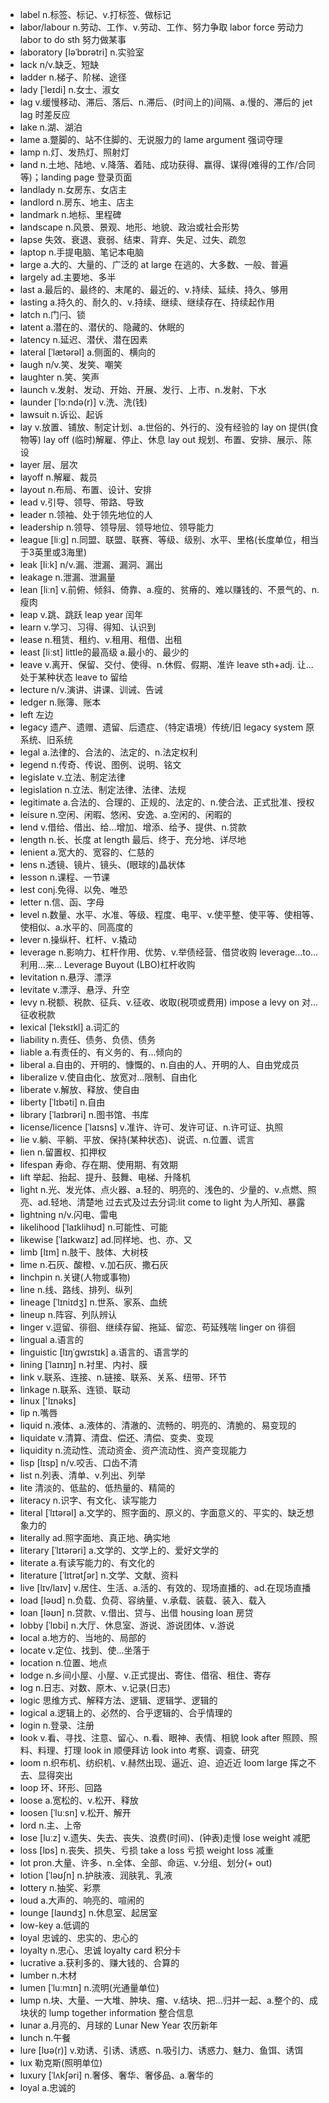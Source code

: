 - label n.标签、标记、v.打标签、做标记
- labor/labour n.劳动、工作、v.劳动、工作、努力争取 labor force 劳动力 labor to do sth 努力做某事
- laboratory [ləˈbɒrətri] n.实验室
- lack n/v.缺乏、短缺
- ladder n.梯子、阶梯、途径
- lady [ˈleɪdi] n.女士、淑女
- lag v.缓慢移动、滞后、落后、n.滞后、(时间上的)间隔、a.慢的、滞后的  jet lag 时差反应
- lake n.湖、湖泊
- lame a.蹩脚的、站不住脚的、无说服力的  lame argument 强词夺理
- lamp n.灯、发热灯、照射灯
- land n.土地、陆地、v.降落、着陆、成功获得、赢得、谋得(难得的工作/合同等)；landing page 登录页面
- landlady n.女房东、女店主
- landlord n.房东、地主、店主
- landmark n.地标、里程碑
- landscape n.风景、景观、地形、地貌、政治或社会形势
- lapse 失效、衰退、衰弱、结束、背弃、失足、过失、疏忽
- laptop n.手提电脑、笔记本电脑
- large a.大的、大量的、广泛的  at large 在逃的、大多数、一般、普遍
- largely ad.主要地、多半
- last a.最后的、最终的、末尾的、最近的、v.持续、延续、持久、够用   
- lasting a.持久的、耐久的、v.持续、继续、继续存在、持续起作用
- latch n.门闩、锁
- latent a.潜在的、潜伏的、隐藏的、休眠的
- latency n.延迟、潜伏、潜在因素
- lateral [ˈlætərəl] a.侧面的、横向的
- laugh n/v.笑、发笑、嘲笑
- laughter n.笑、笑声
- launch v.发射、发动、开始、开展、发行、上市、n.发射、下水
- launder [ˈlɔːndə(r)] v.洗、洗(钱)
- lawsuit n.诉讼、起诉
- lay v.放置、铺放、制定计划、a.世俗的、外行的、没有经验的  lay on 提供(食物等) lay off (临时)解雇、停止、休息  lay out 规划、布置、安排、展示、陈设
- layer 层、层次
- layoff n.解雇、裁员
- layout n.布局、布置、设计、安排
- lead v.引导、领导、带路、导致
- leader n.领袖、处于领先地位的人
- leadership n.领导、领导层、领导地位、领导能力
- league [liːɡ] n.同盟、联盟、联赛、等级、级别、水平、里格(长度单位，相当于3英里或3海里)
- leak [liːk] n/v.漏、泄漏、漏洞、漏出
- leakage n.泄漏、泄漏量
- lean [liːn] v.前俯、倾斜、倚靠、a.瘦的、贫瘠的、难以赚钱的、不景气的、n.瘦肉
- leap v.跳、跳跃  leap year 闰年
- learn v.学习、习得、得知、认识到
- lease n.租赁、租约、v.租用、租借、出租
- least [liːst] little的最高级 a.最小的、最少的
- leave v.离开、保留、交付、使得、n.休假、假期、准许  leave sth+adj. 让...处于某种状态  leave to 留给
- lecture n/v.演讲、讲课、训诫、告诫
- ledger n.账簿、账本
- left 左边
- legacy 遗产、遗赠、遗留、后遗症、（特定语境）传统/旧 legacy system 原系统、旧系统
- legal a.法律的、合法的、法定的、n.法定权利
- legend n.传奇、传说、图例、说明、铭文
- legislate v.立法、制定法律
- legislation n.立法、制定法律、法律、法规
- legitimate a.合法的、合理的、正规的、法定的、n.使合法、正式批准、授权
- leisure n.空闲、闲暇、悠闲、安逸、a.空闲的、闲暇的
- lend v.借给、借出、给...增加、增添、给予、提供、n.贷款
- length n.长、长度 at length 最后、终于、充分地、详尽地
- lenient a.宽大的、宽容的、仁慈的
- lens n.透镜、镜片、镜头、(眼球的)晶状体
- lesson n.课程、一节课
- lest conj.免得、以免、唯恐
- letter n.信、函、字母
- level n.数量、水平、水准、等级、程度、电平、v.使平整、使平等、使相等、使相似、a.水平的、同高度的
- lever n.操纵杆、杠杆、v.撬动
- leverage n.影响力、杠杆作用、优势、v.举债经营、借贷收购  leverage...to... 利用...来...  Leverage Buyout (LBO)杠杆收购
- levitation n.悬浮、漂浮
- levitate v.漂浮、悬浮、升空
- levy n.税额、税款、征兵、v.征收、收取(税项或费用)  impose a levy on 对...征收税款
- lexical [ˈleksɪkl] a.词汇的
- liability n.责任、债务、负债、债务
- liable a.有责任的、有义务的、有...倾向的
- liberal a.自由的、开明的、慷慨的、n.自由的人、开明的人、自由党成员
- liberalize v.使自由化、放宽对...限制、自由化
- liberate v.解放、释放、使自由
- liberty [ˈlɪbəti] n.自由
- library [ˈlaɪbrəri] n.图书馆、书库
- license/licence [ˈlaɪsns] v.准许、许可、发许可证、n.许可证、执照
- lie v.躺、平躺、平放、保持(某种状态)、说谎、n.位置、谎言
- lien n.留置权、扣押权
- lifespan 寿命、存在期、使用期、有效期
- lift 举起、抬起、提升、鼓舞、电梯、升降机
- light n.光、发光体、点火器、a.轻的、明亮的、浅色的、少量的、v.点燃、照亮、ad.轻地、清楚地  过去式及过去分词:lit  come to light 为人所知、暴露
- lightning n/v.闪电、雷电
- likelihood [ˈlaɪklihʊd] n.可能性、可能
- likewise [ˈlaɪkwaɪz] ad.同样地、也、亦、又
- limb [lɪm] n.肢干、肢体、大树枝
- lime n.石灰、酸橙、v.加石灰、撒石灰
- linchpin n.关键(人物或事物)
- line n.线、路线、排列、纵列
- lineage [ˈlɪniɪdʒ] n.世系、家系、血统
- lineup n.阵容、列队辨认
- linger v.逗留、徘徊、继续存留、拖延、留恋、苟延残喘  linger on 徘徊
- lingual a.语言的
- linguistic [lɪŋˈɡwɪstɪk] a.语言的、语言学的
- lining [ˈlaɪnɪŋ] n.衬里、内衬、膜
- link v.联系、连接、n.链接、联系、关系、纽带、环节
- linkage n.联系、连锁、联动
- linux ['lɪnəks] 
- lip n.嘴唇
- liquid n.液体、a.液体的、清澈的、流畅的、明亮的、清脆的、易变现的
- liquidate v.清算、清盘、偿还、清偿、变卖、变现
- liquidity n.流动性、流动资金、资产流动性、资产变现能力
- lisp [lɪsp] n/v.咬舌、口齿不清
- list n.列表、清单、v.列出、列举
- lite 清淡的、低盐的、低热量的、精简的
- literacy n.识字、有文化、读写能力
- literal [ˈlɪtərəl] a.文学的、照字面的、原义的、字面意义的、平实的、缺乏想象力的
- literally ad.照字面地、真正地、确实地
- literary [ˈlɪtərəri] a.文学的、文学上的、爱好文学的
- literate a.有读写能力的、有文化的
- literature [ˈlɪtrətʃər] n.文学、文献、资料
- live [lɪv/laɪv] v.居住、生活、a.活的、有效的、现场直播的、ad.在现场直播
- load [ləʊd] n.负载、负荷、容纳量、v.承载、装载、装入、载入
- loan [ləʊn] n.贷款、v.借出、贷与、出借  housing loan 房贷
- lobby [ˈlɒbi] n.大厅、休息室、游说、游说团体、v.游说
- local a.地方的、当地的、局部的
- locate v.定位、找到、使...坐落于
- location n.位置、地点
- lodge n.乡间小屋、小屋、v.正式提出、寄住、借宿、租住、寄存
- log n.日志、对数、原木、v.记录(日志)
- logic 思维方式、解释方法、逻辑、逻辑学、逻辑的
- logical a.逻辑上的、必然的、合乎逻辑的、合乎情理的
- login n.登录、注册
- look v.看、寻找、注意、留心、n.看、眼神、表情、相貌 look after 照顾、照料、料理、打理 look in 顺便拜访  look into 考察、调查、研究
- loom n.织布机、纺织机、v.赫然出现、逼近、迫、迫近近  loom large 挥之不去、显得突出
- loop 环、环形、回路
- loose a.宽松的、v.松开、释放
- loosen [ˈluːsn] v.松开、解开
- lord n.主、上帝
- lose [luːz] v.遗失、失去、丧失、浪费(时间)、(钟表)走慢  lose weight 减肥
- loss [lɒs] n.丧失、损失、亏损 take a loss 亏损  weight loss 减重
- lot pron.大量、许多、n.全体、全部、命运、v.分组、划分(+ out)
- lotion [ˈləʊʃn] n.护肤液、润肤乳、乳液
- lottery n.抽奖、彩票
- loud a.大声的、响亮的、喧闹的
- lounge [laʊndʒ] n.休息室、起居室
- low-key a.低调的
- loyal 忠诚的、忠实的、忠心的
- loyalty n.忠心、忠诚  loyalty card 积分卡
- lucrative a.获利多的、赚大钱的、合算的
- lumber n.木材
- lumen [ˈluːmɪn] n.流明(光通量单位)
- lump n.块、大量、一大堆、肿块、瘤、v.结块、把...归并一起、a.整个的、成块状的  lump together information 整合信息
- lunar a.月亮的、月球的 Lunar New Year 农历新年
- lunch n.午餐
- lure [lʊə(r)] v.劝诱、引诱、诱惑、n.吸引力、诱惑力、魅力、鱼饵、诱饵
- lux 勒克斯(照明单位)
- luxury [ˈlʌkʃəri] n.奢侈、奢华、奢侈品、a.奢华的
- loyal a.忠诚的
